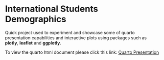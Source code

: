 # International Students Demographics

Quick project used to experiment and showcase some of quarto presentation capabilities and interactive plots using packages such as **plotly**, **leaflet** and **ggplotly**.

To view the quarto html document please click this link: [Quarto Presentation](https://rawcdn.githack.com/Lucy-Moctezuma/Data-Visualization/f44366e3b872448b5685fdc0a7868777e66cdba6/International%20Students%20Demographics/Presentation%20Code.html)

